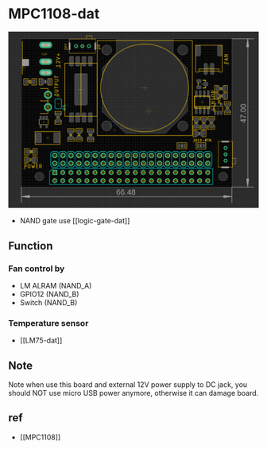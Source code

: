 
# MPC1108-dat

![](2024-07-08-18-28-25.png)


- NAND gate use [[logic-gate-dat]] 

## Function 

### Fan control by 

- LM ALRAM (NAND_A)
- GPIO12 (NAND_B)
- Switch (NAND_B)

### Temperature sensor 

- [[LM75-dat]]


## Note 

Note when use this board and external 12V power supply to DC jack, you should NOT use micro USB power anymore, otherwise it can damage board.

## ref 

- [[MPC1108]]